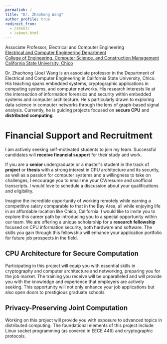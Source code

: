 ```yaml
---
permalink: /
title: "Dr. Zhaohong Wang"
author_profile: true
redirect_from: 
  - /about/
  - /about.html
---
```

Associate Professor, Electrical and Computer Engineering  
[Electrical and Computer Engineering Department](https://www.csuchico.edu/academics/college/engineering/departments/electrical-computer-engineering/)  
[College of Engineering, Computer Science, and Construction Management](https://www.csuchico.edu/academics/college/engineering/index.shtml)  
[California State University, Chico](https://www.csuchico.edu)

Dr. Zhaohong (Joe) Wang is an associate professor in the Department of Electrical and Computer Engineering in California State University, Chico. His teaching spans embedded systems, cryptographic applications in computing systems, and computer networks.  His research interests lie at the intersection of information forensics and security within embedded systems and computer architecture.  He's particularly drawn to exploring data science in computer networks through the lens of graph-based signal analysis.  Currently, he is guiding projects focused on **secure CPU** and **distributed computing**.

Financial Support and Recruitment
======
I am actively seeking self-motivated students to join my team. Successful candidates will **receive financial support** for their study and work.

If you are a **senior** undergraduate or a master's student in the track of **project** or **thesis** with a strong interest in CPU architecture and its security, as well as a passion for computer systems and a willingness to take on challenges, I encourage you to email me your CV/resume and unofficial transcripts. I would love to schedule a discussion about your qualifications and eligibility.

Imagine the incredible opportunity of working remotely while earning a competitive salary comparable to that in the Bay Area, all while enjoying life in an affordable location like Chico, California. I would like to invite you to explore this career path by introducing you to a special opportunity within our team. We are offering a unique scholarship for a **research fellowship** focused on CPU information security, both hardware and software. The skills you gain through this fellowship will enhance your application portfolio for future job prospects in the field.

CPU Architecture for Secure Computation
------
Participating in this project will equip you with essential skills in cryptography and computer architecture and networking, preparing you for the job market. The training you receive will be unparalleled and will provide you with the knowledge and experience that employers are actively seeking. This opportunity will not only enhance your job applications but also open doors to prestigious graduate schools.

Privacy-Preserving Joint Computation
------
Working on this project will provide you with exposure to advanced topics in distributed computing. The foundational elements of this project include Linux socket programming (as covered in EECE 446) and cryptographic protocols.

